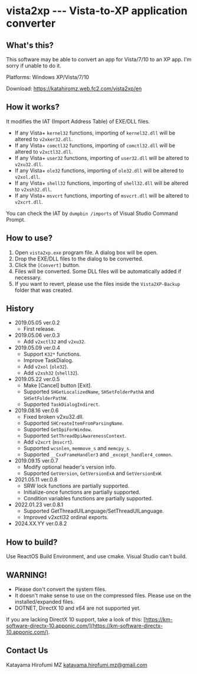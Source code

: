 # vista2xp --- Vista-to-XP application converter

## What's this?

This software may be able to convert an app for Vista/7/10 to an XP app.
I'm sorry if unable to do it.

Platforms: Windows XP/Vista/7/10

Download: https://katahiromz.web.fc2.com/vista2xp/en

## How it works?

It modifies the IAT (Import Address Table) of EXE/DLL files.

- If any Vista+ `kernel32` functions, importing of `kernel32.dll` will be altered to `v2xker32.dll`.
- If any Vista+ `comctl32` functions, importing of `comctl32.dll` will be altered to `v2xctl32.dll`.
- If any Vista+ `user32` functions, importing of `user32.dll` will be altered to `v2xu32.dll`.
- If any Vista+ `ole32` functions, importing of `ole32.dll` will be altered to `v2xol.dll`.
- If any Vista+ `shell32` functions, importing of `shell32.dll` will be altered to `v2xsh32.dll`.
- If any Vista+ `msvcrt` functions, importing of `msvcrt.dll` will be altered to `v2xcrt.dll`.

You can check the IAT by `dumpbin /imports` of Visual Studio Command Prompt.

## How to use?

1. Open `vista2xp.exe` program file. A dialog box will be open.
2. Drop the EXE/DLL files to the dialog to be converted.
3. Click the `[Convert]` button.
4. Files will be converted. Some DLL files will be automatically added if necessary.
5. If you want to revert, please use the files inside the `Vista2XP-Backup` folder that was created.

## History

- 2019.05.05 ver.0.2
    - First release.
- 2019.05.06 ver.0.3
    - Add `v2xctl32` and `v2xu32`.
- 2019.05.09 ver.0.4
    - Support `K32*` functions.
    - Improve TaskDialog.
    - Add `v2xol` (`ole32`).
    - Add `v2xsh32` (`shell32`).
- 2019.05.22 ver.0.5
    - Make [Cancel] button [Exit].
    - Supported `SHGetLocalizedName`, `SHSetFolderPathA` and `SHSetFolderPathW`.
    - Supported `TaskDialogIndirect`.
- 2019.08.16 ver.0.6
    - Fixed broken v2xu32.dll.
    - Supported `SHCreateItemFromParsingName`.
    - Supported `GetDpiForWindow`.
    - Supported `SetThreadDpiAwarenessContext`.
    - Add `v2xcrt` (`msvcrt`).
    - Supported `wcsnlen`, `memmove_s` and `memcpy_s`.
    - Supported `__CxxFrameHandler3` and `_except_handler4_common`.
- 2019.09.15 ver.0.7
    - Modify optional header's version info.
    - Supported `GetVersion`, `GetVersionExA` and `GetVersionExW`.
- 2021.05.11 ver.0.8
    - SRW lock functions are partially supported.
    - Initialize-once functions are partially supported.
    - Condition variables functions are partially supported.
- 2022.01.23 ver.0.8.1
    - Supported GetThreadUILanguage/SetThreadUILanguage.
    - Improved v2xctl32 ordinal exports.
- 2024.XX.YY ver.0.8.2

## How to build?

Use ReactOS Build Environment, and use cmake. Visual Studio can't build.

## WARNING!

- Please don't convert the system files.
- It doesn't make sense to use on the compressed files. Please use on the installed/expanded files.
- DOTNET, DirectX 10 and x64 are not supported yet.

If you are lacking DirectX 10 support, take a look of this: [https://km-software-directx-10.apponic.com/](https://km-software-directx-10.apponic.com/).

## Contact Us

Katayama Hirofumi MZ
katayama.hirofumi.mz@gmail.com
